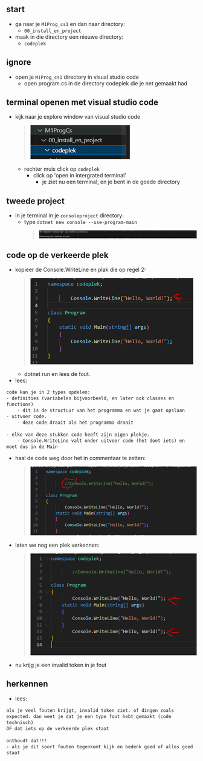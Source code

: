 ## start

- ga naar je `M1Prog_cs1` en dan naar directory:
    - `00_install_en_project`
- maak in die directory een nieuwe directory:
    - `codeplek`


## ignore
- open je `M1Prog_cs1` directory in visual studio code
    - open program.cs in de directory codeplek die je net gemaakt had

## terminal openen met visual studio code

- kijk naar je explore window van visual studio code
    > ![](img/codeplek.PNG)
    - rechter muis click op `codeplek`
        - click op 'open in intergrated terminal'
            - je ziet nu een terminal, en je bent in de goede directory

## tweede project

- in je terminal in je `consoleproject` directory:
    - type `dotnet new console --use-program-main`
        > ![](img/newconsole.PNG)


## code op de verkeerde plek

- kopieer de Console.WriteLine en plak die op regel 2:
    > ![](img/global.PNG)
    - dotnet run en lees de fout.
- lees:
```
code kan je in 2 types opdelen:
- definities (variabelen bijvoorbeeld, en later ook classes en functions)
    - dit is de structuur van het programma en wat je gaat opslaan
- uitvoer code.
    - deze code draait als het programma draait

- elke van deze stukken code heeft zijn eigen plekje.
    - Console.WriteLine valt onder uitvoer code (het doet iets) en moet dus in de Main

```

- haal de code weg door het in commentaar te zetten:
    > ![](img/comment.PNG)

- laten we nog een plek verkennen: 
    > ![](img/inclass.PNG)
- nu krijg je een invalid token in je fout

## herkennen

- lees:
```
als je veel fouten krijgt, invalid token ziet. of dingen zoals expected. dan weet je dat je een type fout hebt gemaakt (code technisch)
OF dat iets op de verkeerde plek staat

onthoudt dat!!!
- als je dit soort fouten tegenkomt kijk en bedenk goed of alles goed staat
```
